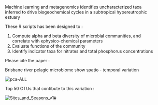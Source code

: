 Machine learning and metagenomics identifies uncharacterized taxa inferred to drive biogeochemical cycles in a subtropical hypereutrophic estuary

These R scripts has been designed to :
1. Compute alpha and beta diversity of microbial communities, and correlate with ephysico-chemical parameters
2. Evaluate functions of the community
3. Identify indicator taxa for nitrates and total phosphorus concentrations

Please cite the paper : 

Brisbane river pelagic microbiome show spatio - temporal variation

![pca-ALL](https://github.com/aprabhu90/Brisbane-river-microbiome/assets/80237948/f76cf2ac-b10f-4d29-8646-8b84026595eb)

Top 50 OTUs that contibute to this variation : 

![Sites_and_Seasons_v1](https://github.com/aprabhu90/Brisbane-river-microbiome/assets/80237948/401cf078-a1ef-48b2-a2cb-85d49dc5516c)#

